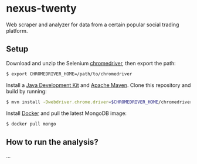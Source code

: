# nexus-twenty
Web scraper and analyzer for data from a certain popular social trading platform.

## Setup
Download and unzip the Selenium [chromedriver](https://chromedriver.chromium.org/home),
then export the path:
```bash
$ export CHROMEDRIVER_HOME=/path/to/chromedriver
```

Install a [Java Development Kit](https://jdk.java.net) and [Apache Maven](https://maven.apache.org/).
Clone this repository and build by running:
```bash
$ mvn install -Dwebdriver.chrome.driver=$CHROMEDRIVER_HOME/chromedriver
```

Install [Docker](https://packages.debian.org/buster/docker.io) and pull the latest MongoDB image:
```bash
$ docker pull mongo
```

## How to run the analysis?
...
